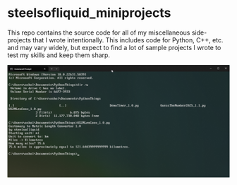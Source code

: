# steelsofliquid_miniprojects
This repo contains the source code for all of my miscellaneous side-projects that I wrote intentionally. This includes code for Python, C++, etc. and may vary widely, but expect to find a lot of sample projects I wrote to test my skills and keep them sharp.

![Sample Python Project](https://github.com/steelsofliquid/steelsofliquid_miniprojects/blob/main/WindowsTerminal_2025-04-03_13-07-03.png "Sample Python Project")

